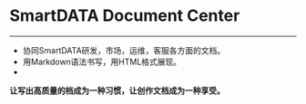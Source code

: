 # SmartDATA Document Center

  ------------------
  
  - 协同SmartDATA研发，市场，运维，客服各方面的文档。
  - 用Markdown语法书写，用HTML格式展现。
  - 

  **让写出高质量的档成为一种习惯，让创作文档成为一种享受。**
